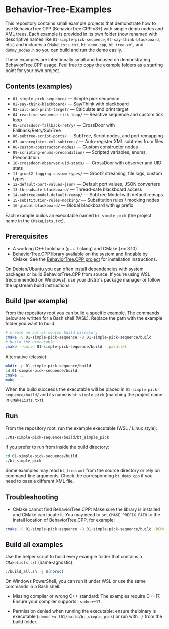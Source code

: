 # Behavior-Tree-Examples

This repository contains small example projects that demonstrate how to use BehaviorTree.CPP (BehaviorTree.CPP v3+) with simple demo nodes and XML trees. Each example is provided in its own folder (now renamed with descriptive names like `01-simple-pick-sequence`, `02-say-think-blackboard`, etc.) and includes a `CMakeLists.txt`, `bt_demo.cpp`, `bt_tree.xml`, and `dummy_nodes.h` so you can build and run the demo easily.

These examples are intentionally small and focused on demonstrating BehaviorTree.CPP usage. Feel free to copy the example folders as a starting point for your own project.

## Contents (examples)

- `01-simple-pick-sequence/` — Simple pick sequence
- `02-say-think-blackboard/` — Say/Think with blackboard
- `03-calc-and-print-target/` — Calculate and print target
- `04-reactive-sequence-tick-loop/` — Reactive sequence and custom tick loop
- `05-crossdoor-fallback-retry/` — CrossDoor with Fallback/Retry/SubTree
- `06-subtree-script-ports/` — SubTree, Script nodes, and port remapping
- `07-autoregister-xml-subtrees/` — Auto-register XML subtrees from files
- `08-custom-constructor-nodes/` — Custom constructor nodes
- `09-scripting-enums-precondition/` — Scripted variables, enums, Precondition
- `10-crossdoor-observer-uid-stats/` — CrossDoor with observer and UID stats
- `11-groot2-logging-custom-types/` — Groot2 streaming, file logs, custom types
- `12-default-port-values-json/` — Default port values, JSON converters
- `13-threadsafe-blackboard/` — Thread-safe blackboard access
- `14-subtree-model-default-remap/` — SubTree Model with default remaps
- `15-substitution-rules-mocking/` — Substitution rules / mocking nodes
- `16-global-blackboard/` — Global blackboard with @ prefix

Each example builds an executable named `bt_simple_pick` (the project name in the `CMakeLists.txt`).

## Prerequisites

- A working C++ toolchain (g++ / clang) and CMake (>= 3.10).
- BehaviorTree.CPP library available on the system and findable by CMake. See the [BehaviorTree.CPP project](https://github.com/BehaviorTree/BehaviorTree.CPP) for installation instructions.

On Debian/Ubuntu you can often install dependencies with system packages or build BehaviorTree.CPP from source. If you're using WSL (recommended on Windows), use your distro's package manager or follow the upstream build instructions.

## Build (per example)

From the repository root you can build a specific example. The commands below are written for a Bash shell (WSL). Replace the path with the example folder you want to build.

```bash
# create an out-of-source build directory
cmake -S 01-simple-pick-sequence -B 01-simple-pick-sequence/build
# build the executable
cmake --build 01-simple-pick-sequence/build --parallel
```

Alternative (classic):

```bash
mkdir -p 01-simple-pick-sequence/build
cd 01-simple-pick-sequence/build
cmake ..
make
```

When the build succeeds the executable will be placed in `01-simple-pick-sequence/build/` and its name is `bt_simple_pick` (matching the project name in `CMakeLists.txt`).

## Run

From the repository root, run the example executable (WSL / Linux style):

```bash
./01-simple-pick-sequence/build/bt_simple_pick
```

If you prefer to run from inside the build directory:

```bash
cd 01-simple-pick-sequence/build
./bt_simple_pick
```

Some examples may read `bt_tree.xml` from the source directory or rely on command-line arguments. Check the corresponding `bt_demo.cpp` if you need to pass a different XML file.

## Troubleshooting

- CMake cannot find BehaviorTree.CPP: Make sure the library is installed and CMake can locate it. You may need to set `CMAKE_PREFIX_PATH` to the install location of BehaviorTree.CPP, for example:

```bash
cmake -S 01-simple-pick-sequence -B 01-simple-pick-sequence/build -DCMAKE_PREFIX_PATH=/path/to/behaviortree/install
```

## Build all examples

Use the helper script to build every example folder that contains a `CMakeLists.txt` (name-agnostic):

```bash
./build_all.sh -j $(nproc)
```

On Windows PowerShell, you can run it under WSL or use the same commands in a Bash shell.

- Missing compiler or wrong C++ standard: The examples require C++17. Ensure your compiler supports `-std=c++17`.

- Permission denied when running the executable: ensure the binary is executable (`chmod +x t01/build/bt_simple_pick`) or run with `./` from the build folder.
